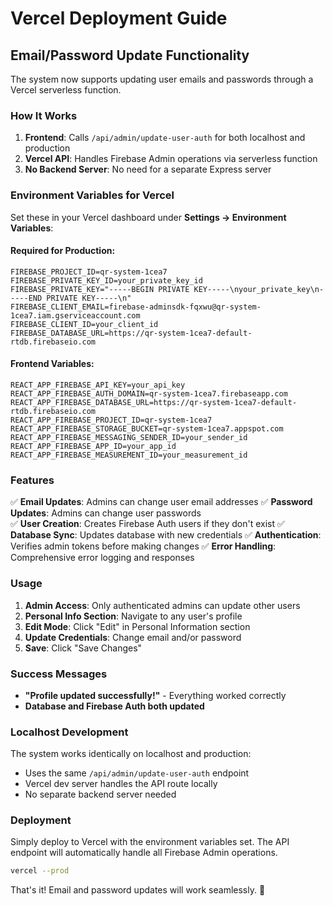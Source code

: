 # Vercel Deployment Guide

## Email/Password Update Functionality

The system now supports updating user emails and passwords through a Vercel serverless function.

### How It Works

1. **Frontend**: Calls `/api/admin/update-user-auth` for both localhost and production
2. **Vercel API**: Handles Firebase Admin operations via serverless function
3. **No Backend Server**: No need for a separate Express server

### Environment Variables for Vercel

Set these in your Vercel dashboard under **Settings → Environment Variables**:

#### Required for Production:
```
FIREBASE_PROJECT_ID=qr-system-1cea7
FIREBASE_PRIVATE_KEY_ID=your_private_key_id
FIREBASE_PRIVATE_KEY="-----BEGIN PRIVATE KEY-----\nyour_private_key\n-----END PRIVATE KEY-----\n"
FIREBASE_CLIENT_EMAIL=firebase-adminsdk-fqxwu@qr-system-1cea7.iam.gserviceaccount.com
FIREBASE_CLIENT_ID=your_client_id
FIREBASE_DATABASE_URL=https://qr-system-1cea7-default-rtdb.firebaseio.com
```

#### Frontend Variables:
```
REACT_APP_FIREBASE_API_KEY=your_api_key
REACT_APP_FIREBASE_AUTH_DOMAIN=qr-system-1cea7.firebaseapp.com
REACT_APP_FIREBASE_DATABASE_URL=https://qr-system-1cea7-default-rtdb.firebaseio.com
REACT_APP_FIREBASE_PROJECT_ID=qr-system-1cea7
REACT_APP_FIREBASE_STORAGE_BUCKET=qr-system-1cea7.appspot.com
REACT_APP_FIREBASE_MESSAGING_SENDER_ID=your_sender_id
REACT_APP_FIREBASE_APP_ID=your_app_id
REACT_APP_FIREBASE_MEASUREMENT_ID=your_measurement_id
```

### Features

✅ **Email Updates**: Admins can change user email addresses
✅ **Password Updates**: Admins can change user passwords  
✅ **User Creation**: Creates Firebase Auth users if they don't exist
✅ **Database Sync**: Updates database with new credentials
✅ **Authentication**: Verifies admin tokens before making changes
✅ **Error Handling**: Comprehensive error logging and responses

### Usage

1. **Admin Access**: Only authenticated admins can update other users
2. **Personal Info Section**: Navigate to any user's profile
3. **Edit Mode**: Click "Edit" in Personal Information section
4. **Update Credentials**: Change email and/or password
5. **Save**: Click "Save Changes"

### Success Messages

- **"Profile updated successfully!"** - Everything worked correctly
- **Database and Firebase Auth both updated**

### Localhost Development

The system works identically on localhost and production:
- Uses the same `/api/admin/update-user-auth` endpoint
- Vercel dev server handles the API route locally
- No separate backend server needed

### Deployment

Simply deploy to Vercel with the environment variables set. The API endpoint will automatically handle all Firebase Admin operations.

```bash
vercel --prod
```

That's it! Email and password updates will work seamlessly. 🎉 